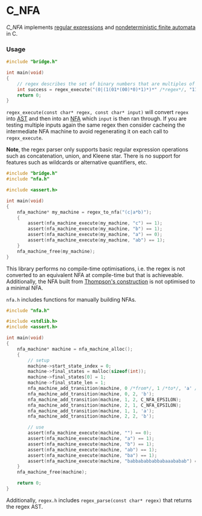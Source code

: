 # C_NFA
*C_NFA* implements [regular expressions](https://en.wikipedia.org/wiki/Regular_expression) and [nondeterministic finite automata](https://en.wikipedia.org/wiki/Nondeterministic_finite_automaton) in C.

### Usage
```c
#include "bridge.h"

int main(void)
{
    // regex describes the set of binary numbers that are multiples of 3
    int success = regex_execute("(0|(1(01*(00)*0)*1)*)*" /*regex*/, "1111" /*input*/);
    return 0;
}
```
`regex_execute(const char* regex, const char* input)` will convert `regex` into [AST](https://en.wikipedia.org/wiki/Abstract_syntax_tree) and then into an [NFA](https://en.wikipedia.org/wiki/Nondeterministic_finite_automaton) which `input` is then ran through. If you are testing multiple inputs again the same regex then consider cacheing the intermediate NFA machine to avoid regenerating it on each call to `regex_execute`.

**Note**, the regex parser only supports basic regular expression operations such as concatenation, union, and Kleene star. There is no support for features such as wildcards or alternative quantifiers, etc.

```c
#include "bridge.h"
#include "nfa.h"

#include <assert.h>

int main(void)
{
    nfa_machine* my_machine = regex_to_nfa("(c|a*b)");
	{
		assert(nfa_machine_execute(my_machine, "c") == 1);
		assert(nfa_machine_execute(my_machine, "b") == 1);
		assert(nfa_machine_execute(my_machine, "a") == 0);
		assert(nfa_machine_execute(my_machine, "ab") == 1);
	}
	nfa_machine_free(my_machine);
}
```

This library performs no compile-time optimisations, i.e. the regex is not converted to an equivalent NFA at compile-time but that is achieveable. Additionally, the NFA built from [Thompson's construction](https://en.wikipedia.org/wiki/Thompson%27s_construction) is not optimised to a minimal NFA.

`nfa.h` includes functions for manually building NFAs.

```c
#include "nfa.h"

#include <stdlib.h>
#include <assert.h>

int main(void)
{
    nfa_machine* machine = nfa_machine_alloc();
    {
        // setup
        machine->start_state_index = 0;
        machine->final_states = malloc(sizeof(int));
        machine->final_states[0] = 1;
        machine->final_state_len = 1;
        nfa_machine_add_transition(machine, 0 /*from*/, 1 /*to*/, 'a' /*rule*/);
        nfa_machine_add_transition(machine, 0, 2, 'b');
        nfa_machine_add_transition(machine, 1, 2, C_NFA_EPSILON);
        nfa_machine_add_transition(machine, 2, 1, C_NFA_EPSILON);
        nfa_machine_add_transition(machine, 1, 1, 'a');
        nfa_machine_add_transition(machine, 2, 2, 'b');

        // use
        assert(nfa_machine_execute(machine, "") == 0);
        assert(nfa_machine_execute(machine, "a") == 1);
        assert(nfa_machine_execute(machine, "b") == 1);
        assert(nfa_machine_execute(machine, "ab") == 1);
        assert(nfa_machine_execute(machine, "ba") == 1);
        assert(nfa_machine_execute(machine, "babbababbabbabaaababab") == 1);
    }
    nfa_machine_free(machine);

    return 0;
}
```

Additionally, `regex.h` includes `regex_parse(const char* regex)` that returns the regex AST.
